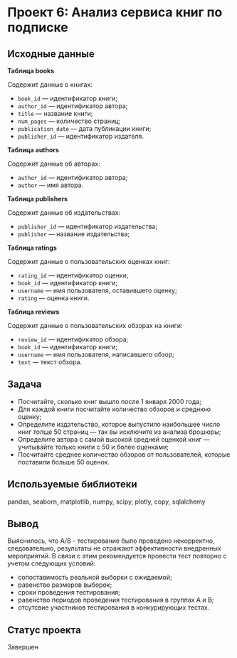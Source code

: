 # **Проект 6: Анализ сервиса книг по подписке**

## **Исходные данные**

**Таблица books**

Содержит данные о книгах:

- `book_id` — идентификатор книги;
- `author_id` — идентификатор автора;
- `title` — название книги;
- `num_pages` — количество страниц;
- `publication_date` — дата публикации книги;
- `publisher_id` — идентификатор издателя.

**Таблица authors**

Содержит данные об авторах:

- `author_id` — идентификатор автора;
- `author` — имя автора.

**Таблица publishers**

Содержит данные об издательствах:

- `publisher_id` — идентификатор издательства;
- `publisher` — название издательства;

**Таблица ratings**

Содержит данные о пользовательских оценках книг:

- `rating_id` — идентификатор оценки;
- `book_id` — идентификатор книги;
- `username` — имя пользователя, оставившего оценку;
- `rating` — оценка книги.

**Таблица reviews**

Содержит данные о пользовательских обзорах на книги:

- `review_id` — идентификатор обзора;
- `book_id` — идентификатор книги;
- `username` — имя пользователя, написавшего обзор;
- `text` — текст обзора.

## **Задача**

- Посчитайте, сколько книг вышло после 1 января 2000 года;
- Для каждой книги посчитайте количество обзоров и среднюю оценку;
- Определите издательство, которое выпустило наибольшее число книг толще 50 страниц — так вы исключите из анализа брошюры;
- Определите автора с самой высокой средней оценкой книг — учитывайте только книги с 50 и более оценками;
- Посчитайте среднее количество обзоров от пользователей, которые поставили больше 50 оценок.

## **Используемые библиотеки**

pandas, seaborn, matplotlib, numpy, scipy, plotly, copy, sqlalchemy

## **Вывод**

Выяснилось, что А/В - тестирование было проведено некорректно, следовательно, результаты не отражают эффективности внедренных мероприятий. В связи с этим рекомендуется провести тест повторно с учетом следующих условий: 
- сопоставимость реальной выборки с ожидаемой;
- равенство размеров выборок;
- сроки проведения тестирования; 
- равенство периодов проведения тестирования в группах А и В;
- отсутсвие участников тестирования в конкурирующих тестах. 
## **Статус проекта**
Завершен
